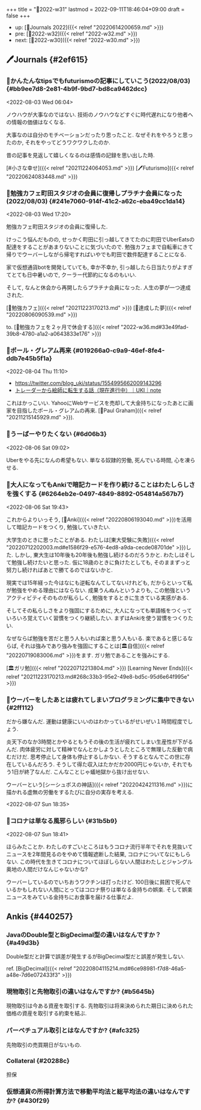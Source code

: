 +++
title = "📓2022-w31"
lastmod = 2022-09-11T18:46:04+09:00
draft = false
+++

-   up: [📅Journals 2022]({{< relref "20220614200659.md" >}})
-   pre: [📓2022-w32]({{< relref "2022-w32.md" >}})
-   next: [📓2022-w30]({{< relref "2022-w30.md" >}})


## 🖊Journals {#2ef615}


### 💭かんたんなtipsでもfuturismoの記事にしていこう(2022/08/03) {#bb9ee7d8-2e81-4b9f-9bd7-bd8ca9462dcc}

<span class="timestamp-wrapper"><span class="timestamp">&lt;2022-08-03 Wed 06:04&gt;</span></span>

ノウハウが大事なのではない. 技術のノウハウなどすぐに時代遅れになり他者への情報の価値はなくなる.

大事なのは自分のモチベーションだったり思ったこと. なぜそれをやろうと思ったのか, それをやってどうワクワクしたのか.

昔の記事を見返して嬉しくなるのは感情の記録を思い出した時.

[#小さな幸せ]({{< relref "20211224064053.md" >}}) [🖊Futurismo]({{< relref "20220624083448.md" >}})


### 💭勉強カフェ町田スタジオの会員に復帰しプラチナ会員になった(2022/08/03) {#241e7060-914f-41c2-a62c-eba49cc1da14}

<span class="timestamp-wrapper"><span class="timestamp">&lt;2022-08-03 Wed 17:20&gt;</span></span>

勉強カフェ町田スタジオの会員に復帰した.

けっこう悩んだものの, せっかく町田に引っ越してきてたのに町田でUberEatsの配達をすることがあまりないことに気づいたので. 勉強カフェまで自転車にきて帰りでウーバーしながら帰宅すればいやでも町田で数件配達することになる.

家で仮想通貨botを開発していても, 幸か不幸か, 引っ越したら日当たりがよすぎてとても日中暑いので, クーラー代節約になるのもいい.

そして, なんと休会から再開したらプラチナ会員になった. 人生の夢が一つ達成された.

[🔖勉強カフェ]({{< relref "20211223170213.md" >}}) [🦊達成した夢]({{< relref "20220806090539.md" >}})

to. [💭勉強カフェを２ヶ月で休会する]({{< relref "2022-w36.md#33e49fad-39b8-4780-a1a2-a0643833e176" >}})


### 💭ポール・グレアム再来 {#019266a0-c9a9-46ef-8fe4-ddb7e45b5f1a}

<span class="timestamp-wrapper"><span class="timestamp">&lt;2022-08-04 Thu 11:10&gt;</span></span>

-   <https://twitter.com/blog_uki/status/1554995662009143296>
-   [トレーダーから絵師に転生する話（現在進行中）｜UKI｜note](https://note.com/uki_profit/n/n22a488a441ee)

これはかっこいい. YahooにWebサービスを売却して大金持ちになったあとに画家を目指したポール・グレアムの再来. [👨Paul Graham]({{< relref "20211215145929.md" >}}).


### 💭うーばーやりたくない {#6d06b3}

<span class="timestamp-wrapper"><span class="timestamp">&lt;2022-08-06 Sat 09:02&gt;</span></span>

Uberをやる先になんの希望もない. 単なる奴隷的労働, 死んでいる時間, 心を凍らせる.


### 💭大人になってもAnkiで暗記カードを作り続けることはわたしらしさを強くする {#6264eb2e-0497-4849-8892-054814a567b7}

<span class="timestamp-wrapper"><span class="timestamp">&lt;2022-08-06 Sat 19:43&gt;</span></span>

これからよりいっそう, [📝Anki]({{< relref "20220806193040.md" >}})を活用して暗記カードをつくり, 勉強していきたい.

大学生のときに思ったことがある. わたしは[東大受験に失敗]({{< relref "20220712202003.md#e1586f29-e576-4ed8-a9da-cecde08701de" >}})した. しかし, 東大生は10年後も20年後も勉強し続けるのだろうかと. わたしはそして勉強し続けたいと思った. 仮に18歳のときに負けたとしても, そのままずっと努力し続ければあとで勝てるのではないかと.

現実では15年経った今はなにも逆転なんてしてないけれども, だからといって私が勉強をやめる理由にはならない. 成果うんぬんというよりも, この勉強というアクティビティそのものが私らしく, 勉強をするときに生きている実感がある.

そしてその私らしさをより強固にするために, 大人になっても単語帳をつくっていろいろ覚えていく習慣をつくり継続したい. まずはAnkiを使う習慣をつくりたい.

なぜならば勉強を苦だと思う人もいれば楽と思う人もいる. 楽であると感じるならば, それは強みであり強みを強固にすることは[🏛自信]({{< relref "20220719083006.md" >}})をます. ガリ勉であることを強みにする.

[🏛ガリ勉]({{< relref "20220712213804.md" >}}) [Learning Never Ends]({{< relref "20211223170213.md#268c33b3-95e2-49e8-bd5c-95d6e64f995e" >}})


### 💭ウーバーをしたあとは疲れてしまいプログラミングに集中できない {#2ff112}

だから嫌なんだ. 運動は健康にいいのはわかっているがせいぜい１時間程度でしょう.

炎天下のなか3時間とかやるともうその後の生活が疲れてしまい生産性が下がるんだ. 肉体疲労に対して精神でなんとかしようとしたところで無理した反動で病むだけだ. 思考停止して身体も停止するしかない. そうするとなんでこの世に存在しているんだろう. そうして得た収入はたかだか2000円じゃないか, それでもう1日が終了なんだ. こんなことじゃ蟻地獄から抜け出せない.

ウーバーという[シーシュポスの神話]({{< relref "20220424211316.md" >}})に描かれる虚無の労働をするたびに自分の実存を考える.

<span class="timestamp-wrapper"><span class="timestamp">&lt;2022-08-07 Sun 18:35&gt;</span></span>


### 💭コロナは単なる風邪らしい {#31b5b9}

<span class="timestamp-wrapper"><span class="timestamp">&lt;2022-08-07 Sun 18:41&gt;</span></span>

ほらみたことか. わたしのすごいところはもうコロナ流行半年でそれを見抜いてニュースを2年間見るのをやめて情報遮断した結果, コロナについてなにもしらない. この時代を生きてコロナについてほぼしらない人間はわたしとジャングル奥地の人間だけなんじゃないかな?

ウーバーしているのでいちおうワクチンは打ったけど. 100日後に貧困で死んでいるかもしれない人間にとってはコロナ祭りは単なる金持ちの娯楽. そして娯楽ニュースをみている金持ちにお食事を届ける仕事だよ.


## Ankis {#440257}


### JavaのDouble型とBigDecimal型の違いはなんですか？ {#a49d3b}

Double型だと計算で誤差が発生するがBigDecimal型だと誤差が発生しない.

ref. [BigDecimal]({{< relref "20220804115214.md#6ce98981-f7d8-46a5-a48e-7d6e072433f3" >}})


### 現物取引と先物取引の違いはなんですか? {#b5645b}

現物取引は今ある資産を取引する. 先物取引は将来決められた期日に決められた価格の資産を取引する約束を結ぶ.


### パーペチュアル取引とはなんですか? {#afc325}

先物取引の売買期日がないもの.


### Collateral {#20288c}

担保


### 仮想通貨の所得計算方法で移動平均法と総平均法の違いはなんですか? {#430f29}
